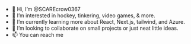 - 👋 Hi, I’m @SCAREcrow0367
- 👀 I’m interested in hockey, tinkering, video games, & more.
- 🌱	I’m currently learning more about React, Next.js, tailwind, and Azure. 
- 💞️	I’m looking to collaborate on small projects or just neat little ideas.
- 📫	You can reach me 

<!---
SCAREcrow0367/SCAREcrow0367 is a ✨ special ✨ repository because its `README.md` (this file) appears on your GitHub profile.
You can click the Preview link to take a look at your changes.
--->
